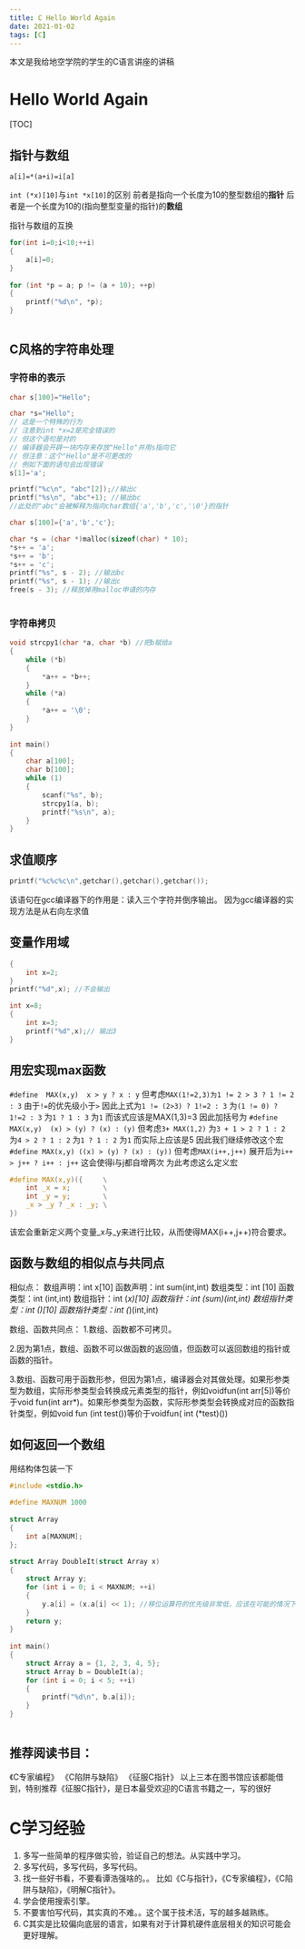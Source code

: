 ```yaml
---
title: C Hello World Again
date: 2021-01-02
tags: [C]
---
```


本文是我给地空学院的学生的C语言讲座的讲稿

<!--more-->

#  Hello World Again

[TOC]

##  指针与数组

`a[i]=*(a+i)=i[a]`

`int (*x)[10]`与`int *x[10]`的区别
前者是指向一个长度为10的整型数组的**指针**
后者是一个长度为10的(指向整型变量的指针)的**数组**

指针与数组的互换
```c
for(int i=0;i<10;++i)
{
    a[i]=0;
}
  
for (int *p = a; p != (a + 10); ++p)
{
    printf("%d\n", *p);
}
  
```
##  C风格的字符串处理

###  字符串的表示

```c
char s[100]="Hello";
```
```c
char *s="Hello";
// 这是一个特殊的行为
// 注意到int *x=2是完全错误的
// 但这个语句是对的
// 编译器会开辟一块内存来存放"Hello"并用s指向它
// 但注意：这个"Hello"是不可更改的
// 例如下面的语句会出现错误
s[1]='a';
```

```c
printf("%c\n", "abc"[2]);//输出c
printf("%s\n", "abc"+1); //输出bc
//此处的"abc"会被解释为指向char数组{'a','b','c','\0'}的指针
```

```c
char s[100]={'a','b','c'};
```
```c
char *s = (char *)malloc(sizeof(char) * 10);
*s++ = 'a';
*s++ = 'b';
*s++ = 'c';
printf("%s", s - 2); //输出bc
printf("%s", s - 1); //输出c
free(s - 3); //释放掉用malloc申请的内存
  
```
###  字符串拷贝

```c
void strcpy1(char *a, char *b) //把b赋给a
{
    while (*b)
    {
        *a++ = *b++;
    }
    while (*a)
    {
        *a++ = '\0';
    }
}
  
int main()
{
    char a[100];
    char b[100];
    while (1)
    {
        scanf("%s", b);
        strcpy1(a, b);
        printf("%s\n", a);
    }
}
```

##  求值顺序

```c
printf("%c%c%c\n",getchar(),getchar(),getchar());
```
该语句在gcc编译器下的作用是：读入三个字符并倒序输出。
因为gcc编译器的实现方法是从右向左求值

##  变量作用域


```c
{
    int x=2;
}
printf("%d",x); //不会输出
```

```c
int x=8;
{
    int x=3;
    printf("%d",x);// 输出3
}
```

  

##  用宏实现max函数


`#define  MAX(x,y)  x > y ? x : y`
但考虑`MAX(1!=2,3)为1 != 2 > 3 ? 1 != 2 : 3`
由于`!=`的优先级小于`>`
因此上式为`1 != (2>3) ? 1!=2 : 3`
为`(1 != 0) ? 1!=2 : 3`
为`1 ? 1 : 3`
为`1`
而该式应该是MAX(1,3)=3
因此加括号为
`#define  MAX(x,y)  (x) > (y) ? (x) : (y)`
但考虑`3+ MAX(1,2)`
为`3 + 1 > 2 ? 1 : 2`
为`4 > 2 ? 1 : 2`
为`1 ? 1 : 2`
为`1`
而实际上应该是5
因此我们继续修改这个宏
`#define MAX(x,y) ((x) > (y) ? (x) : (y))`
但考虑`MAX(i++,j++)`
展开后为`i++ > j++ ? i++ : j++`
这会使得i与j都自增两次
为此考虑这么定义宏
```c
#define MAX(x,y)({     \
    int _x = x;        \
    int _y = y;        \
    _x > _y ? _x : _y; \
})
```
该宏会重新定义两个变量_x与_y来进行比较，从而使得MAX(i++,j++)符合要求。

  

##  函数与数组的相似点与共同点

相似点：
数组声明：int x[10]
函数声明：int sum(int,int)
数组类型：int [10]
函数类型：int (int,int)
数组指针：int (*x)[10]
函数指针：int (*sum)(int,int)
数组指针类型：int (*)[10]
函数指针类型：int (*)(int,int)

数组、函数共同点：
1.数组、函数都不可拷贝。

2.因为第1点，数组、函数不可以做函数的返回值，但函数可以返回数组的指针或函数的指针。

3.数组、函数可用于函数形参，但因为第1点，编译器会对其做处理。如果形参类型为数组，实际形参类型会转换成元素类型的指针，例如voidfun(int arr[5])等价于void fun(int arr*)。如果形参类型为函数，实际形参类型会转换成对应的函数指针类型，例如void fun (int test())等价于voidfun( int (*test)())

##  如何返回一个数组

用结构体包装一下
```c
#include <stdio.h>
  
#define MAXNUM 1000
  
struct Array
{
    int a[MAXNUM];
};
  
struct Array DoubleIt(struct Array x)
{
    struct Array y;
    for (int i = 0; i < MAXNUM; ++i)
    {
        y.a[i] = (x.a[i] << 1); //移位运算符的优先级非常低，应该在可能的情况下加上括号
    }
    return y;
}
  
int main()
{
    struct Array a = {1, 2, 3, 4, 5};
    struct Array b = DoubleIt(a);
    for (int i = 0; i < 5; ++i)
    {
        printf("%d\n", b.a[i]);
    }
}
  
```

## 推荐阅读书目：
《C专家编程》
《C陷阱与缺陷》
《征服C指针》
以上三本在图书馆应该都能借到，特别推荐《征服C指针》，是日本最受欢迎的C语言书籍之一，写的很好

# C学习经验

1. 多写一些简单的程序做实验，验证自己的想法。从实践中学习。
2. 多写代码，多写代码，多写代码。
3. 找一些好书看，不要看谭浩强啥的。。 比如《C与指针》，《C专家编程》，《C陷阱与缺陷》，《明解C指针》。
4. 学会使用搜索引擎。
5. 不要害怕写代码，其实真的不难。。这个属于技术活，写的越多越熟练。
6. C其实是比较偏向底层的语言，如果有对于计算机硬件底层相关的知识可能会更好理解。
